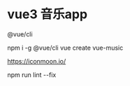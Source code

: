 # vue3 音乐app

@vue/cli

npm i -g @vue/cli
vue create vue-music


https://iconmoon.io/

npm run lint --fix 